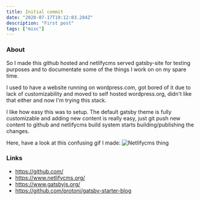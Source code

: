 ```yaml
---
title: Initial commit
date: "2020-07-17T19:12:03.284Z"
description: "First post"
tags: ["misc"]
---
```


### About
So I made this github hosted and netlifycms served gatsby-site for testing purposes and to documentate some of the
things I work on on my spare time.

I used to have a website running on wordpress.com, got bored of it due to lack of customizability and moved to self hosted 
wordpress.org, didn't like that either and now I'm trying this stack.

I like how easy this was to setup. The default gatsby theme is fully customizable 
and adding new content is really easy, just git push new content to github and netlifycms build system starts building/publishing
the changes.

Here, have a look at this confusing gif I made:
![Netlifycms thing](https://i.imgur.com/wLRytSj.gif)


### Links
- <https://github.com/>
- <https://www.netlifycms.org/>
- <https://www.gatsbyjs.org/>
- <https://github.com/protoni/gatsby-starter-blog>


